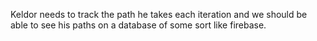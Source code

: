 Keldor needs to track the path he takes each iteration and we should be able to see his paths on a database of some sort like firebase.